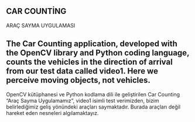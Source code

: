 CAR COUNTİNG
------
ARAÇ SAYMA UYGULAMASI

The Car Counting application, developed with the OpenCV library and Python coding language, counts the vehicles in the direction of arrival from our test data called video1. Here we perceive moving objects, not vehicles.
--------------------------------------------------------------------------------------------
OpenCV kütüphanesi ve Python kodlama dili ile geliştirilen Car Counting “Araç Sayma Uygulamamız”, video1 isimli test verimizden, bizim belirlediğimiz geliş yönündeki araçları saymaktadır. Burada araçları değil hareket eden nesneleri algılamaktayız.

